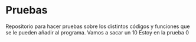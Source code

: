 # Pruebas
Repositorio para hacer pruebas sobre los distintos códigos y funciones que se le pueden añadir al programa.
Vamos a sacar un 10
Estoy en la prueba 0